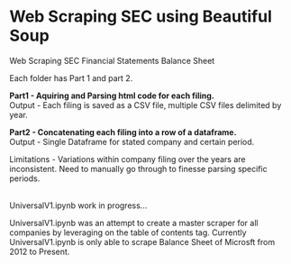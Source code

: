 # Web Scraping SEC using Beautiful Soup
Web Scraping SEC Financial Statements Balance Sheet

Each folder has Part 1 and part 2. 

**Part1 - Aquiring and Parsing html code for each filing. </br>**
Output - Each filing is saved as a CSV file, multiple CSV files delimited by year.  

**Part2 - Concatenating each filing into a row of a dataframe. </br>**
Output - Single Dataframe for stated company and certain period. 

Limitations - Variations within company filing over the years are inconsistent. Need to manually go through to finesse parsing specific periods. 

</br>
UniversalV1.ipynb work in progress... 

UniversalV1.ipynb was an attempt to create a master scraper for all companies by leveraging on the table of contents <href> tag. 
Currently UniversalV1.ipynb is only able to scrape Balance Sheet of Microsft from 2012 to Present. 
